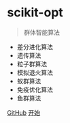 <!-- ![logo](_media/pic.jpg) -->

# scikit-opt

> 群体智能算法

* 差分进化算法
* 遗传算法
* 粒子群算法
* 模拟退火算法
* 蚁群算法
* 免疫优化算法
* 鱼群算法

[GitHub](https://github.com/guofei9987/scikit-opt/)
[开始](zh/README)
